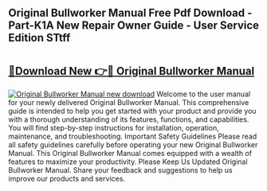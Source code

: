 ## Original Bullworker Manual Free Pdf Download - Part-K1A New Repair Owner Guide - User Service Edition STtff

# <h2><a href="http://cf16613.oget.top/?id=Original+Bullworker+Manual">🔗Download New 👉🔴 Original Bullworker Manual</a></h2>

[![Original Bullworker Manual new download](https://i.imgur.com/5g1atiW.png)](http://cf16613.oget.top/?id=Original+Bullworker+Manual)
Welcome to the user manual for your newly delivered Original Bullworker Manual. This comprehensive guide is intended to help you get started with your product and provide you with a thorough understanding of its features, functions, and capabilities. You will find step-by-step instructions for installation, operation, maintenance, and troubleshooting. Important Safety Guidelines Please read all safety guidelines carefully before operating your new Original Bullworker Manual. This Original Bullworker Manual comes equipped with a wealth of features to maximize your productivity. Please Keep Us Updated Original Bullworker Manual. Share your feedback and suggestions to help us improve our products and services.
